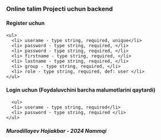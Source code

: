 ### Online talim Projecti uchun backend


#### Register uchun
    <ul>
      <li> userame - type string, required, unique</li>
      <li> password - type string, required, </li>
      <li> password - type string, required, </li>
      <li> firstname - type string, required, </li>
      <li> lastname - type string, required, </li>
      <li> group - type string, required, </li>
      <li> role - type string, required, def: user </li>
    </ul>


#### Login uchun (Foydaluvchini barcha malumotlarini qaytardi)
      <ul>
      <li> userame - type string, required</li>
      <li> password - type string, required </li>
    </ul>




##### Murodillayev Hojiakbar  - 2024 Nammqi
